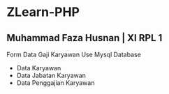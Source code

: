 # ZLearn-PHP

Muhammad Faza Husnan | XI RPL 1
-------------------
Form Data Gaji Karyawan Use Mysql Database
- Data Karyawan
- Data Jabatan Karyawan
- Data Penggajian Karyawan
  
